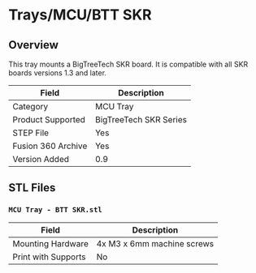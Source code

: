 # Trays/MCU/BTT SKR

## Overview

This tray mounts a BigTreeTech SKR board. It is compatible with all SKR boards versions 1.3 and later.

| Field                 | Description               |
|-----------------------|---------------------------|
| Category              | MCU Tray                  |
| Product Supported     | BigTreeTech SKR Series    |
| STEP File             | Yes                       |
| Fusion 360 Archive    | Yes                       |
| Version Added         | 0.9                       |

## STL Files

### `MCU Tray - BTT SKR.stl`

| Field                 | Description                   |
|-----------------------|-------------------------------|
| Mounting Hardware     | 4x M3 x 6mm machine screws    |
| Print with Supports   | No                            |